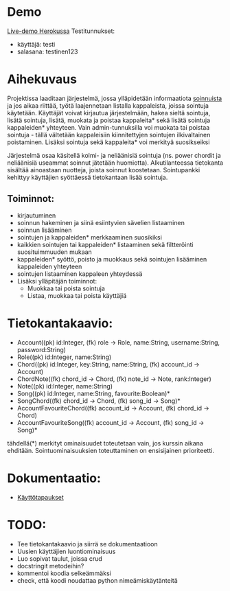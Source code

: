 # Demo

[Live-demo Herokussa](https://sointutietokanta.herokuapp.com/)
Testitunnukset:
- käyttäjä: testi
- salasana: testinen123

# Aihekuvaus

Projektissa laaditaan järjestelmä, jossa ylläpidetään informaatiota [soinnuista](https://fi.wikipedia.org/wiki/Sointu) ja jos aikaa riittää, työtä laajennetaan listalla kappaleista, joissa sointuja käytetään. Käyttäjät voivat kirjautua järjestelmään, hakea sieltä sointuja, lisätä sointuja, lisätä, muokata ja poistaa kappaleita* sekä lisätä sointuja kappaleiden* yhteyteen. Vain admin-tunnuksilla voi muokata tai poistaa sointuja - tällä vältetään kappaleisiin kiinnitettyjen sointujen ilkivaltainen poistaminen. Lisäksi sointuja sekä kappaleita* voi merkityä suosikseiksi

Järjestelmä osaa käsitellä kolmi- ja neliäänisiä sointuja (ns. power chordit ja neliäänisiä useammat soinnut jätetään huomiotta). Alkutilanteessa tietokanta sisältää ainoastaan nuotteja, joista soinnut koostetaan. Sointupankki kehittyy käyttäjien syöttäessä tietokantaan lisää sointuja.

## Toiminnot:
- kirjautuminen
- soinnun hakeminen ja siinä esiintyvien sävelien listaaminen
- soinnun lisääminen
- sointujen ja kappaleiden* merkkaaminen suosikiksi
- kaikkien sointujen tai kappaleiden* listaaminen sekä filtteröinti suosituimmuuden mukaan
- kappaleiden* syöttö, poisto ja muokkaus sekä sointujen lisääminen kappaleiden yhteyteen
- sointujen listaaminen kappaleen yhteydessä
- Lisäksi ylläpitäjän toiminnot:
    - Muokkaa tai poista sointuja
    - Listaa, muokkaa tai poista käyttäjiä

# Tietokantakaavio:
- Account((pk) id:Integer, (fk) role -> Role, name:String, username:String, password:String)
- Role((pk) id:Integer, name:String)
- Chord((pk) id:Integer, key:String, name:String, (fk) account_id -> Account)
- ChordNote((fk) chord_id -> Chord, (fk) note_id -> Note, rank:Integer)
- Note((pk) id:Integer, name:String)
- Song((pk) id:Integer, name:String, favourite:Boolean)*
- SongChord((fk) chord_id -> Chord, (fk) song_id -> Song)*
- AccountFavouriteChord((fk) account_id -> Account, (fk) chord_id -> Chord)
- AccountFavouriteSong((fk) account_id -> Account, (fk) song_id -> Song)*

tähdellä(*) merkityt ominaisuudet toteutetaan vain, jos kurssin aikana ehditään. Sointuominaisuuksien toteuttaminen on ensisijainen prioriteetti.

# Dokumentaatio:
- [Käyttötapaukset](/documentation/userstories.md)

# TODO:
- Tee tietokantakaavio ja siirrä se dokumentaatioon
- Uusien käyttäjien luontiominaisuus
- Luo sopivat taulut, joissa crud
- docstringit metodeihin?
- kommentoi koodia selkeämmäksi
- check, että koodi noudattaa python nimeämiskäytänteitä
